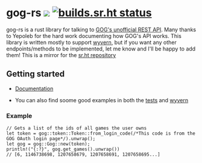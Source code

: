 # gog-rs [![](https://img.shields.io/crates/v/gog.svg?style=flat-square)](https://crates.io/crates/gog) [![builds.sr.ht status](https://builds.sr.ht/~nicohman/gogapi-rs.svg)](https://builds.sr.ht/~nicohman/gogapi-rs?)

gog-rs is a rust library for talking to [GOG's unofficial REST API](https://gogapidocs.readthedocs.io/en/latest/index.html). Many thanks to Yepoleb for the hard work documenting how GOG's API works. This library is written mostly to support [wyvern](https://git.sr.ht/~nicohman/wyvern), but if you want any other endpoints/methods to be implemented, let me know and I'll be happy to add them! This is a mirror for the [sr.ht repository](https://git.sr.ht/~nicohman/gogapi-rs)

## Getting started

- [Documentation](https://docs.rs/gog)

- You can also find soome good examples in both the [tests](https://git.sr.ht/%7Enicohman/gogapi-rs/tree/master/tests/lib.rs) and [wyvern](https://git.sr.ht/~nicohman/wyvern)

### Example

```
// Gets a list of the ids of all games the user owns
let token = gog::token::Token::from_login_code(/*This code is from the GOG OAuth login page*/).unwrap();
let gog = gog::Gog::new(token);
println!("{:?}", gog.get_games().unwrap())
// [6, 1146738698, 1207658679, 1207658691, 1207658695...]
```
